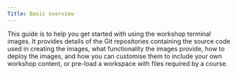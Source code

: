 ```yaml
---
Title: Basic overview
---
```


This guide is to help you get started with using the workshop terminal
images. It provides details of the Git repositories containing the
source code used in creating the images, what functionality the images
provide, how to deploy the images, and how you can customise them to
include your own workshop content, or pre-load a workspace with files
required by a course.
